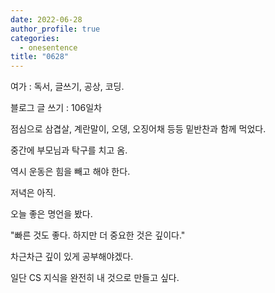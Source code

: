 ```yaml
---
date: 2022-06-28
author_profile: true
categories:
  - onesentence
title: "0628"
---
```


여가 : 독서, 글쓰기, 공상, 코딩.

블로그 글 쓰기 : 106일차


점심으로 삼겹살, 계란말이, 오뎅, 오징어채 등등 밑반찬과 함께 먹었다.

중간에 부모님과 탁구를 치고 옴.

역시 운동은 힘을 빼고 해야 한다.

저녁은 아직.

오늘 좋은 명언을 봤다.

"빠른 것도 좋다. 하지만 더 중요한 것은 깊이다."

차근차근 깊이 있게 공부해야겠다.

일단 CS 지식을 완전히 내 것으로 만들고 싶다.
